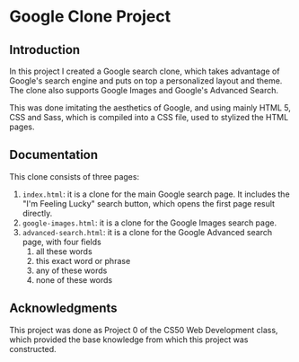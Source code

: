 # Google Clone Project

## Introduction

In this project I created a Google search clone, which takes advantage of 
Google's search engine and puts on top a personalized layout and theme. The 
clone also supports Google Images and Google's Advanced Search.

This was done imitating the aesthetics of Google, and using mainly HTML 5, CSS 
and Sass, which is compiled into a CSS file, used to stylized the HTML pages.

## Documentation
This clone consists of three pages:

1. `index.html`: it is a clone for the main Google search page. It includes
the "I'm Feeling Lucky" search button, which opens the first page result 
directly.
1. `google-images.html`: it is a clone for the Google Images search page.
1. `advanced-search.html`: it is a clone for the Google Advanced search page,
with four fields
    1. all these words
    1. this exact word or phrase
    1. any of these words
    1. none of these words

## Acknowledgments

This project was done as Project 0 of the CS50 Web Development class, which
provided the base knowledge from which this project was constructed. 

